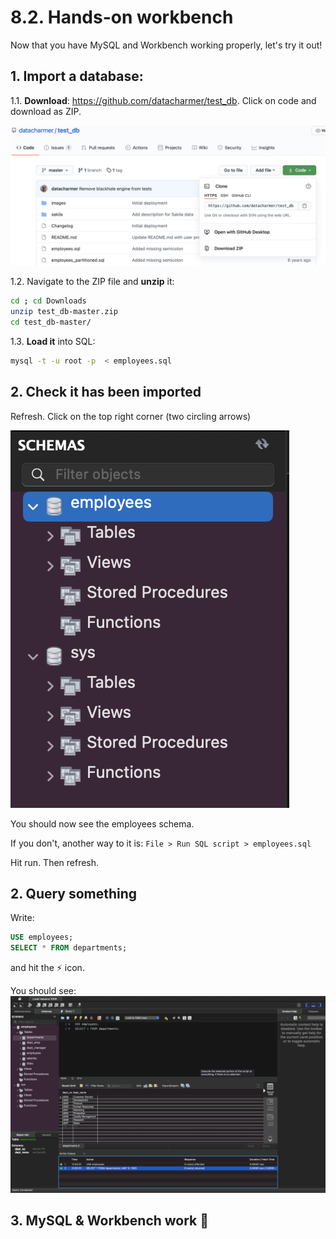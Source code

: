 # 8.2. Hands-on workbench

Now that you have MySQL and Workbench working properly, let's try it out!

## 1. Import a database:

1.1. **Download**: https://github.com/datacharmer/test_db. Click on code and download as ZIP.

![sample](imgs/mysql-sample.png)

1.2. Navigate to the ZIP file and **unzip** it:


```bash
cd ; cd Downloads
unzip test_db-master.zip
cd test_db-master/
```

1.3. **Load it** into SQL:

```bash
mysql -t -u root -p  < employees.sql
```

## 2. Check it has been imported

Refresh. Click on the top right corner (two circling arrows)

![refresh](imgs/refresh.png)

You should now see the employees schema.

If you don't, another way to it is:
`File > Run SQL script > employees.sql`

Hit run. Then refresh.

## 2. Query something

Write:
```sql
USE employees;
SELECT * FROM departments;
```
and hit the ⚡️ icon. 

You should see:
![query](imgs/query.png)

## 3. MySQL & Workbench work 🎉
